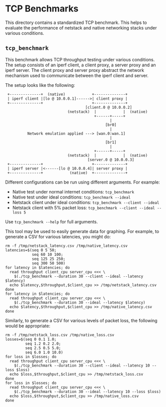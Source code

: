# TCP Benchmarks

This directory contains a standardized TCP benchmark. This helps to evaluate the
performance of netstack and native networking stacks under various conditions.

## `tcp_benchmark`

This benchmark allows TCP throughput testing under various conditions. The setup
consists of an iperf client, a client proxy, a server proxy and an iperf server.
The client proxy and server proxy abstract the network mechanism used to
communicate between the iperf client and server.

The setup looks like the following:

```
 +--------------+  (native)            +--------------+
 | iperf client |[lo @ 10.0.0.1]------>| client proxy |
 +--------------+                      +--------------+
                                    [client.0 @ 10.0.0.2]
                            (netstack)  |            |  (native)
                                        +------+-----+
                                               |
                                             [br0]
                                               |
          Network emulation applied ---> [wan.0:wan.1]
                                               |
                                             [br1]
                                               |
                                        +------+-----+
                            (netstack)  |            |  (native)
                                     [server.0 @ 10.0.0.3]
 +--------------+                      +--------------+
 | iperf server |<------[lo @ 10.0.0.4]| server proxy |
 +--------------+            (native)  +--------------+
```

Different configurations can be run using different arguments. For example:

*   Native test under normal internet conditions: `tcp_benchmark`
*   Native test under ideal conditions: `tcp_benchmark --ideal`
*   Netstack client under ideal conditions: `tcp_benchmark --client --ideal`
*   Netstack client with 5% packet loss: `tcp_benchmark --client --ideal --loss
    5`

Use `tcp_benchmark --help` for full arguments.

This tool may be used to easily generate data for graphing. For example, to
generate a CSV for various latencies, you might do:

```
rm -f /tmp/netstack_latency.csv /tmp/native_latency.csv
latencies=$(seq 0 5 50;
            seq 60 10 100;
            seq 125 25 250;
            seq 300 50 500)
for latency in $latencies; do
  read throughput client_cpu server_cpu <<< \
    $(./tcp_benchmark --duration 30 --client --ideal --latency $latency)
  echo $latency,$throughput,$client_cpu >> /tmp/netstack_latency.csv
done
for latency in $latencies; do
  read throughput client_cpu server_cpu <<< \
    $(./tcp_benchmark --duration 30 --ideal --latency $latency)
  echo $latency,$throughput,$client_cpu >> /tmp/native_latency.csv
done
```

Similarly, to generate a CSV for various levels of packet loss, the following
would be appropriate:

```
rm -f /tmp/netstack_loss.csv /tmp/native_loss.csv
losses=$(seq 0 0.1 1.0;
         seq 1.2 0.2 2.0;
         seq 2.5 0.5 5.0;
         seq 6.0 1.0 10.0)
for loss in $losses; do
  read throughput client_cpu server_cpu <<< \
    $(./tcp_benchmark --duration 30 --client --ideal --latency 10 --loss $loss)
  echo $loss,$throughput,$client_cpu >> /tmp/netstack_loss.csv
done
for loss in $losses; do
  read throughput client_cpu server_cpu <<< \
    $(./tcp_benchmark --duration 30 --ideal --latency 10 --loss $loss)
  echo $loss,$throughput,$client_cpu >> /tmp/native_loss.csv
done
```
